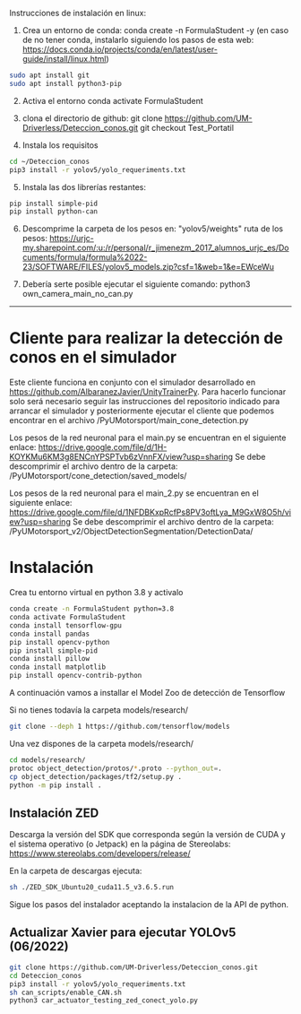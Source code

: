 Instrucciones de instalación en linux:

1. Crea un entorno de conda:
conda create -n FormulaStudent -y
(en caso de no tener conda, instalarlo siguiendo los pasos de esta web: 
https://docs.conda.io/projects/conda/en/latest/user-guide/install/linux.html)

```bash
sudo apt install git
sudo apt install python3-pip
```


2. Activa el entorno
conda activate FormulaStudent

3. clona el directorio de github:
git clone https://github.com/UM-Driverless/Deteccion_conos.git
git checkout Test_Portatil

4. Instala los requisitos
```bash
cd ~/Deteccion_conos
pip3 install -r yolov5/yolo_requeriments.txt
```

5. Instala las dos librerías restantes:
```bash
pip install simple-pid
pip install python-can
```


6. Descomprime la carpeta de los pesos en: "yolov5/weights"
ruta de los pesos: https://urjc-my.sharepoint.com/:u:/r/personal/r_jimenezm_2017_alumnos_urjc_es/Documents/formula/formula%2022-23/SOFTWARE/FILES/yolov5_models.zip?csf=1&web=1&e=EWceWu

7. Debería serte posible ejecutar el siguiente comando:
python3 own_camera_main_no_can.py



--------------------------------------------------------------------------------------------------------------------------------------------------------------------

# Cliente para realizar la detección de conos en el simulador

Este cliente funciona en conjunto con el simulador desarrollado en https://github.com/AlbaranezJavier/UnityTrainerPy. Para hacerlo funcionar solo será necesario seguir las instrucciones del repositorio indicado para arrancar el simulador y posteriormente ejecutar el cliente que podemos encontrar en el archivo /PyUMotorsport/main_cone_detection.py

Los pesos de la red neuronal para el main.py se encuentran en el siguiente enlace: https://drive.google.com/file/d/1H-KOYKMu6KM3g8ENCnYPSPTvb6zVnnFX/view?usp=sharing
Se debe descomprimir el archivo dentro de la carpeta: /PyUMotorsport/cone_detection/saved_models/

Los pesos de la red neuronal para el main_2.py se encuentran en el siguiente enlace: https://drive.google.com/file/d/1NFDBKxpRcfPs8PV3oftLya_M9GxW8O5h/view?usp=sharing
Se debe descomprimir el archivo dentro de la carpeta: /PyUMotorsport_v2/ObjectDetectionSegmentation/DetectionData/

# Instalación

Crea tu entorno virtual en python 3.8 y activalo
```bash
conda create -n FormulaStudent python=3.8
conda activate FormulaStudent
conda install tensorflow-gpu
conda install pandas
pip install opencv-python
pip install simple-pid
conda install pillow
conda install matplotlib
pip install opencv-contrib-python

```

[comment]: <> (&#40;pip install -r requeriments.txt&#41;)

A continuación vamos a installar el Model Zoo de detección de Tensorflow

Si no tienes todavía la carpeta models/research/
```bash
git clone --deph 1 https://github.com/tensorflow/models
```

Una vez dispones de la carpeta models/research/

```bash
cd models/research/
protoc object_detection/protos/*.proto --python_out=.
cp object_detection/packages/tf2/setup.py .
python -m pip install .
```

## Instalación ZED
Descarga la versión del SDK que corresponda según la versión de CUDA y el sistema operativo (o Jetpack) en la página de Stereolabs:
https://www.stereolabs.com/developers/release/

En la carpeta de descargas ejecuta:

```bash
sh ./ZED_SDK_Ubuntu20_cuda11.5_v3.6.5.run
```

Sigue los pasos del instalador aceptando la instalacion de la API de python.

## Actualizar Xavier para ejecutar YOLOv5 (06/2022)

```bash
git clone https://github.com/UM-Driverless/Deteccion_conos.git
cd Deteccion_conos
pip3 install -r yolov5/yolo_requeriments.txt
sh can_scripts/enable_CAN.sh
python3 car_actuator_testing_zed_conect_yolo.py 
```

